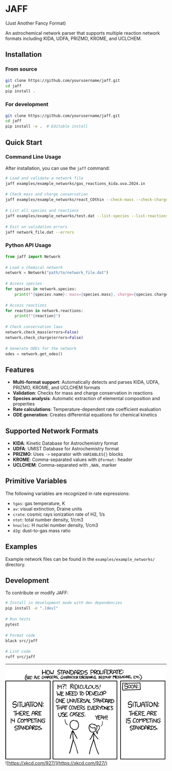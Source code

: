 # JAFF
(Just Another Fancy Format)

An astrochemical network parser that supports multiple reaction network formats including KIDA, UDFA, PRIZMO, KROME, and UCLCHEM.

## Installation

### From source
```bash
git clone https://github.com/yourusername/jaff.git
cd jaff
pip install .
```

### For development
```bash
git clone https://github.com/yourusername/jaff.git
cd jaff
pip install -e .  # Editable install
```

## Quick Start

### Command Line Usage

After installation, you can use the `jaff` command:

```bash
# Load and validate a network file
jaff examples/example_networks/gas_reactions_kida.uva.2024.in

# Check mass and charge conservation
jaff examples/example_networks/react_COthin --check-mass --check-charge

# List all species and reactions
jaff examples/example_networks/test.dat --list-species --list-reactions

# Exit on validation errors
jaff network_file.dat --errors
```

### Python API Usage

```python
from jaff import Network

# Load a chemical network
network = Network("path/to/network_file.dat")

# Access species
for species in network.species:
    print(f"{species.name}: mass={species.mass}, charge={species.charge}")

# Access reactions
for reaction in network.reactions:
    print(f"{reaction}")
    
# Check conservation laws
network.check_mass(errors=False)
network.check_charge(errors=False)

# Generate ODEs for the network
odes = network.get_odes()
```

## Features

- **Multi-format support**: Automatically detects and parses KIDA, UDFA, PRIZMO, KROME, and UCLCHEM formats
- **Validation**: Checks for mass and charge conservation in reactions
- **Species analysis**: Automatic extraction of elemental composition and properties
- **Rate calculations**: Temperature-dependent rate coefficient evaluation
- **ODE generation**: Creates differential equations for chemical kinetics

## Supported Network Formats

- **KIDA**: Kinetic Database for Astrochemistry format
- **UDFA**: UMIST Database for Astrochemistry format  
- **PRIZMO**: Uses `->` separator with `VARIABLES{}` blocks
- **KROME**: Comma-separated values with `@format:` header
- **UCLCHEM**: Comma-separated with `,NAN,` marker

## Primitive Variables

The following variables are recognized in rate expressions:

- `tgas`: gas temperature, K      
- `av`: visual extinction, Draine units      
- `crate`: cosmic rays ionization rate of H2, 1/s     
- `ntot`: total number density, 1/cm3      
- `hnuclei`: H nuclei number density, 1/cm3     
- `d2g`: dust-to-gas mass ratio     

## Examples

Example network files can be found in the `examples/example_networks/` directory.

## Development

To contribute or modify JAFF:

```bash
# Install in development mode with dev dependencies
pip install -e ".[dev]"

# Run tests
pytest

# Format code
black src/jaff

# Lint code
ruff src/jaff
```

-----------------------------
![xkcd:927](./assets/xkcd.png)               
![https://xkcd.com/927/](https://xkcd.com/927/)
